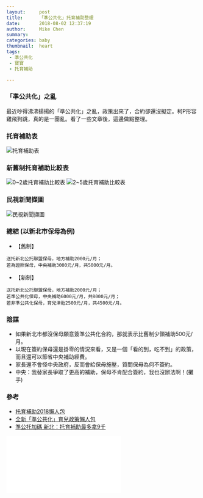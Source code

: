 ```yaml
---
layout:     post
title:      「準公共化」托育補助整理
date:       2018-08-02 12:37:19
author:     Mike Chen
summary:    
categories: baby
thumbnail:  heart
tags:
 - 準公共化
 - 寶寶
 - 托育補助

---
```


### 「準公共化」之亂
最近吵得沸沸揚揚的「準公共化」之亂，政策出來了，合約卻還沒擬定。柯P形容雞飛狗跳，真的是一團亂。看了一些文章後，這邊做點整理。

### 托育補助表
![托育補助表](https://i.imgur.com/jgWr1EA.png)

### 新舊制托育補助比較表
![0~2歲托育補助比較表](https://i.imgur.com/hFAlwAq.png)
![2~5歲托育補助比較表](https://i.imgur.com/zs8LAfR.png)

### 民視新聞擷圖
![民視新聞擷圖](https://i.imgur.com/UTWykAR.png)

### 總結 (以新北市保母為例)
* 【舊制】

```
送托新北公托聯盟保母，地方補助2000元/月；
若為證照保母，中央補助3000元/月，共5000元/月。
```

* 【新制】

```
送托新北公托聯盟保母，地方補助2000元/月；
若準公共化保母，中央補助6000元/月，共8000元/月；
若非準公共化保母，育兒津貼2500元/月，共4500元/月。
```

### 陰謀
* 如果新北市都沒保母願意簽準公共化合約，那就表示比舊制少領補助500元/月。
* 以現在簽約保母還是掛零的情況來看，又是一個「看的到，吃不到」的政策，而且還可以節省中央補助經費。
* 家長還不會怪中央政府，反而會給保母施壓，質問保母為何不簽約。
* 中央：我替家長爭取了更高的補助，保母不肯配合簽約，我也沒辦法啊！(攤手)

### 參考
* [托育補助2018懶人包](https://blog.bananny.co/2018/03/21/childcare-subsidy-2018/)
* [全新「準公共化」育兒政策懶人包](https://blog.bananny.co/2018/05/17/childcare-subsidy-2018-4/?utm_source=fb_page&utm_medium=post&utm_campaign=blog&utm_content=post_07302018)
* [準公托加碼 新北：托育補助最多拿9千](https://tw.news.yahoo.com/%E6%BA%96%E5%85%AC%E6%89%98%E5%8A%A0%E7%A2%BC-%E6%96%B0%E5%8C%97-%E6%89%98%E8%82%B2%E8%A3%9C%E5%8A%A9%E6%9C%80%E5%A4%9A%E6%8B%BF9%E5%8D%83-110512190.html)



<div class="videoWrapper">
    <iframe src="//www.slideshare.net/slideshow/embed_code/key/om1sifZ5fCkJyL" frameborder="0" frameborder="0" marginwidth="0" marginheight="0" scrolling="no" allowfullscreen></iframe>
</div>

